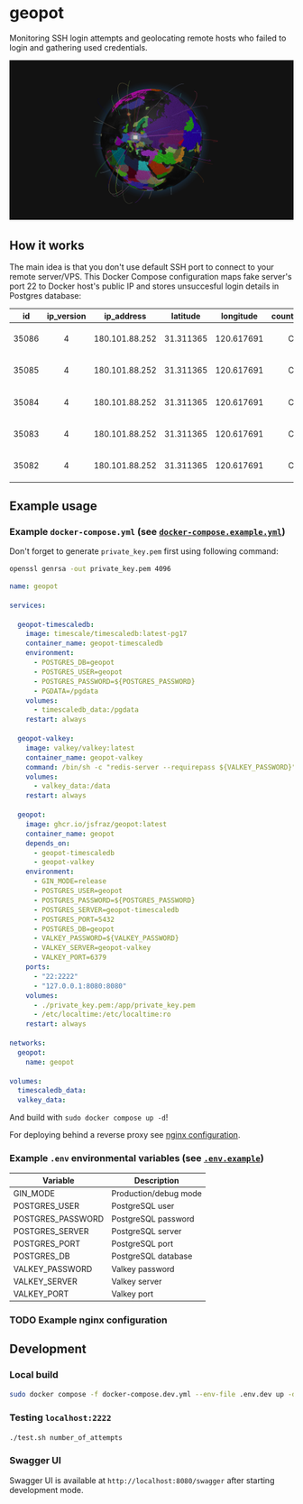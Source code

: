 # geopot

Monitoring SSH login attempts and geolocating remote hosts who failed to login and gathering used credentials.

![Frontend screenshot](frontend.png)

## How it works

The main idea is that you don't use default SSH port to connect to your remote server/VPS. This Docker Compose configuration maps fake server's port 22 to Docker host's public IP and stores unsuccesful login details in Postgres database:

| id    | ip_version | ip_address     | latitude  | longitude  | country_name | country_code | time_zone0 | zip_code | city_name | region_name | is_proxy | continent | continent_code | user | password  | timestamp                     |
|:-----:|:----------:|:--------------:|:---------:|:----------:|:------------:|:------------:|:----------:|:--------:|:---------:|:-----------:|:--------:|:---------:|:--------------:|:----:|:---------:|:-----------------------------:|
| 35086 | 4          | 180.101.88.252 | 31.311365 | 120.617691 | China        | CN           | +08:00     | 215003   | Suzhou    | Jiangsu     | false    | Asia      | AS             | root | nathalie  | 2024-02-28 14:31:56.356 +0100 |
| 35085 | 4          | 180.101.88.252 | 31.311365 | 120.617691 | China        | CN           | +08:00     | 215003   | Suzhou    | Jiangsu     | false    | Asia      | AS             | root | dfvgbh    | 2024-02-28 14:31:56.043 +0100 |
| 35084 | 4          | 180.101.88.252 | 31.311365 | 120.617691 | China        | CN           | +08:00     | 215003   | Suzhou    | Jiangsu     | false    | Asia      | AS             | root | jlo       | 2024-02-28 14:30:55.356 +0100 |
| 35083 | 4          | 180.101.88.252 | 31.311365 | 120.617691 | China        | CN           | +08:00     | 215003   | Suzhou    | Jiangsu     | false    | Asia      | AS             | root | egk       | 2024-02-28 14:30:53.744 +0100 |
| 35082 | 4          | 180.101.88.252 | 31.311365 | 120.617691 | China        | CN           | +08:00     | 215003   | Suzhou    | Jiangsu     | false    | Asia      | AS             | root | 1qaz2wsx@ | 2024-02-28 14:30:53.397 +0100 |

## Example usage

### Example `docker-compose.yml` (see [`docker-compose.example.yml`](docker-compose.example.yml))

Don't forget to generate `private_key.pem` first using following command:

```bash
openssl genrsa -out private_key.pem 4096
```

```yaml
name: geopot

services:

  geopot-timescaledb:
    image: timescale/timescaledb:latest-pg17
    container_name: geopot-timescaledb
    environment:
      - POSTGRES_DB=geopot
      - POSTGRES_USER=geopot
      - POSTGRES_PASSWORD=${POSTGRES_PASSWORD}
      - PGDATA=/pgdata
    volumes:
      - timescaledb_data:/pgdata
    restart: always

  geopot-valkey:
    image: valkey/valkey:latest
    container_name: geopot-valkey
    command: /bin/sh -c "redis-server --requirepass ${VALKEY_PASSWORD}"
    volumes:
      - valkey_data:/data
    restart: always

  geopot:
    image: ghcr.io/jsfraz/geopot:latest
    container_name: geopot
    depends_on:
      - geopot-timescaledb
      - geopot-valkey
    environment:
      - GIN_MODE=release
      - POSTGRES_USER=geopot
      - POSTGRES_PASSWORD=${POSTGRES_PASSWORD}
      - POSTGRES_SERVER=geopot-timescaledb
      - POSTGRES_PORT=5432
      - POSTGRES_DB=geopot
      - VALKEY_PASSWORD=${VALKEY_PASSWORD}
      - VALKEY_SERVER=geopot-valkey
      - VALKEY_PORT=6379
    ports:
      - "22:2222"
      - "127.0.0.1:8080:8080"
    volumes:
      - ./private_key.pem:/app/private_key.pem
      - /etc/localtime:/etc/localtime:ro
    restart: always

networks:
  geopot:
    name: geopot

volumes:
  timescaledb_data:
  valkey_data:
```

And build with `sudo docker compose up -d`!

For deploying behind a reverse proxy see [nginx configuration](geopot.conf).

### Example `.env` environmental variables  (see [`.env.example`](.env.example))

| Variable          | Description           |
|-------------------|-----------------------|
| GIN_MODE          | Production/debug mode |
| POSTGRES_USER     | PostgreSQL user       |
| POSTGRES_PASSWORD | PostgreSQL password   |
| POSTGRES_SERVER   | PostgreSQL server     |
| POSTGRES_PORT     | PostgreSQL port       |
| POSTGRES_DB       | PostgreSQL database   |
| VALKEY_PASSWORD   | Valkey password       |
| VALKEY_SERVER     | Valkey server         |
| VALKEY_PORT       | Valkey port           |

### TODO Example nginx configuration

## Development

### Local build

```bash
sudo docker compose -f docker-compose.dev.yml --env-file .env.dev up -d --build
```

### Testing `localhost:2222`

```bash
./test.sh number_of_attempts
```

### Swagger UI

Swagger UI is available at `http://localhost:8080/swagger` after starting development mode.

